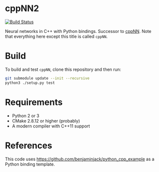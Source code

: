 # cppNN2

[![Build Status](https://travis-ci.org/cchan/cppNN2.svg?branch=master)](https://travis-ci.org/cchan/cppNN2)

Neural networks in C++ with Python bindings. Successor to [cppNN](https://github.com/cchan/cppNN).
Note that everything here except this title is called `cppNN`.


# Build

To build and test `cppNN`, clone this repository and then run:

```bash
git submodule update --init --recursive
python3 ./setup.py test
```


# Requirements

- Python 2 or 3
- CMake 2.8.12 or higher (probably)
- A modern compiler with C++11 support


# References

This code uses https://github.com/benjaminjack/python_cpp_example as a Python binding template.
